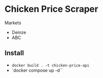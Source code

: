 # Chicken Price Scraper
Markets
* Deinze
* ABC

## Install
* `docker build . -t chicken-price-api`
* `docker compose up -d``